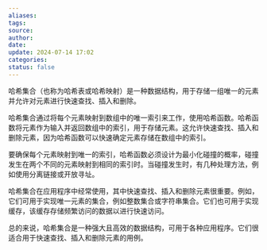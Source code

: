 ```yaml
---
aliases: 
tags: 
source: 
author: 
date: 
update: 2024-07-14 17:02
categories: 
status: false
---
```

哈希集合（也称为哈希表或哈希映射）是一种数据结构，用于存储一组唯一的元素并允许对元素进行快速查找、插入和删除。

哈希集合通过将每个元素映射到数组中的唯一索引来工作，使用哈希函数。哈希函数将元素作为输入并返回数组中的索引，用于存储元素。这允许快速查找、插入和删除元素，因为哈希函数可以快速确定元素存储在数组中的索引。

要确保每个元素映射到唯一的索引，哈希函数必须设计为最小化碰撞的概率，碰撞发生在两个不同的元素映射到相同的索引时。当碰撞发生时，有几种处理方法，例如使用分离链接或开放寻址。

哈希集合在应用程序中经常使用，其中快速查找、插入和删除元素很重要。例如，它们可用于实现唯一元素的集合，例如整数集合或字符串集合。它们也可用于实现缓存，该缓存存储频繁访问的数据以进行快速访问。

总的来说，哈希集合是一种强大且高效的数据结构，可用于各种应用程序。它们很适合用于快速查找、插入和删除元素的用例。
